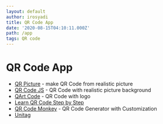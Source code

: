 ```yaml
---
layout: default
author: irosyadi
title: QR Code App
date: '2020-08-15T04:10:11.000Z'
path: /app
tags: QR code
---
```


# QR Code App

* [QR Picture](https://www.qrpicture.com/) - make QR Code from realistic picture
* [QR Code JS](http://www.bitcat.cc/webapp/awesome-qr/#) - QR Code with realistic picture background
* [QArt Code](https://research.swtch.com/qart) - QR Code with logo
* [Learn QR Code Step by Step](https://www.nayuki.io/page/creating-a-qr-code-step-by-step)
* [QR Code Monkey](https://www.qrcode-monkey.com/) - QR Code Generator with Customization
* [Unitag](https://www.unitag.io/qrcode)

